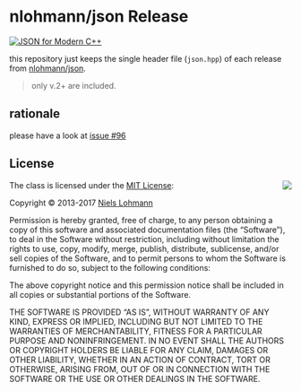 # nlohmann/json Release

[![JSON for Modern C++](https://raw.github.com/nlohmann/json/master/doc/json.gif)](https://github.com/nlohmann/json/releases)


this repository just keeps the single header file (`json.hpp`) of each release
from [nlohmann/json](https://github.com/nlohmann/json).

> only v.2+ are included.


## rationale

please have a look at [issue #96](https://github.com/nlohmann/json/issues/96)

## License

<img align="right"
src="http://opensource.org/trademarks/opensource/OSI-Approved-License-100x137.png">

The class is licensed under the [MIT
License](http://opensource.org/licenses/MIT):

Copyright &copy; 2013-2017 [Niels Lohmann](http://nlohmann.me)

Permission is hereby granted, free of charge, to any person obtaining a copy of
this software and associated documentation files (the “Software”), to deal in
the Software without restriction, including without limitation the rights to
use, copy, modify, merge, publish, distribute, sublicense, and/or sell copies
of the Software, and to permit persons to whom the Software is furnished to do
so, subject to the following conditions:

The above copyright notice and this permission notice shall be included in all
copies or substantial portions of the Software.

THE SOFTWARE IS PROVIDED “AS IS”, WITHOUT WARRANTY OF ANY KIND, EXPRESS OR
IMPLIED, INCLUDING BUT NOT LIMITED TO THE WARRANTIES OF MERCHANTABILITY,
    FITNESS FOR A PARTICULAR PURPOSE AND NONINFRINGEMENT. IN NO EVENT SHALL THE
    AUTHORS OR COPYRIGHT HOLDERS BE LIABLE FOR ANY CLAIM, DAMAGES OR OTHER
    LIABILITY, WHETHER IN AN ACTION OF CONTRACT, TORT OR OTHERWISE, ARISING
    FROM, OUT OF OR IN CONNECTION WITH THE SOFTWARE OR THE USE OR OTHER
    DEALINGS IN THE SOFTWARE.

